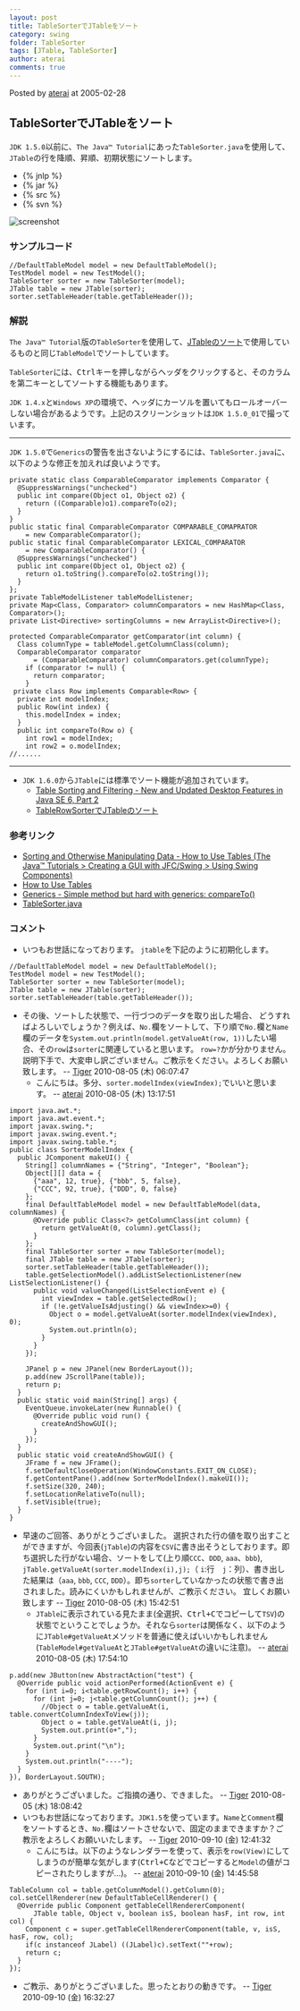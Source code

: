 ```yaml
---
layout: post
title: TableSorterでJTableをソート
category: swing
folder: TableSorter
tags: [JTable, TableSorter]
author: aterai
comments: true
---
```


Posted by [aterai](http://terai.xrea.jp/aterai.html) at 2005-02-28

## TableSorterでJTableをソート
`JDK 1.5.0`以前に、`The Java™ Tutorial`にあった`TableSorter.java`を使用して、`JTable`の行を降順、昇順、初期状態にソートします。

- {% jnlp %}
- {% jar %}
- {% src %}
- {% svn %}

<!-- dummy comment line for breaking list -->

![screenshot](https://lh3.googleusercontent.com/_9Z4BYR88imo/TQTUp0MLx6I/AAAAAAAAAmY/omjw4LoJbbc/s800/TableSorter.png)

### サンプルコード
<pre class="prettyprint"><code>//DefaultTableModel model = new DefaultTableModel();
TestModel model = new TestModel();
TableSorter sorter = new TableSorter(model);
JTable table = new JTable(sorter);
sorter.setTableHeader(table.getTableHeader());
</code></pre>

### 解説
`The Java™ Tutorial`版の`TableSorter`を使用して、[JTableのソート](http://terai.xrea.jp/Swing/SortableTable.html)で使用しているものと同じ`TableModel`でソートしています。

`TableSorter`には、<kbd>Ctrl</kbd>キーを押しながらヘッダをクリックすると、そのカラムを第二キーとしてソートする機能もあります。

`JDK 1.4.x`と`Windows XP`の環境で、ヘッダにカーソルを置いてもロールオーバーしない場合があるようです。上記のスクリーンショットは`JDK 1.5.0_01`で撮っています。

- - - -
`JDK 1.5.0`で`Generics`の警告を出さないようにするには、`TableSorter.java`に、以下のような修正を加えれば良いようです。

<pre class="prettyprint"><code>private static class ComparableComparator implements Comparator {
  @SuppressWarnings("unchecked")
  public int compare(Object o1, Object o2) {
    return ((Comparable)o1).compareTo(o2);
  }
}
public static final ComparableComparator COMPARABLE_COMAPRATOR
    = new ComparableComparator();
public static final ComparableComparator LEXICAL_COMPARATOR
    = new ComparableComparator() {
  @SuppressWarnings("unchecked")
  public int compare(Object o1, Object o2) {
    return o1.toString().compareTo(o2.toString());
  }
};
private TableModelListener tableModelListener;
private Map&lt;Class, Comparator&gt; columnComparators = new HashMap&lt;Class, Comparator&gt;();
private List&lt;Directive&gt; sortingColumns = new ArrayList&lt;Directive&gt;();

protected ComparableComparator getComparator(int column) {
  Class columnType = tableModel.getColumnClass(column);
  ComparableComparator comparator
      = (ComparableComparator) columnComparators.get(columnType);
    if (comparator != null) {
      return comparator;
    }
 private class Row implements Comparable&lt;Row&gt; {
  private int modelIndex;
  public Row(int index) {
    this.modelIndex = index;
  }
  public int compareTo(Row o) {
    int row1 = modelIndex;
    int row2 = o.modelIndex;
//......
</code></pre>

- - - -
- `JDK 1.6.0`から`JTable`には標準でソート機能が追加されています。
    - [Table Sorting and Filtering - New and Updated Desktop Features in Java SE 6, Part 2](http://www.oracle.com/technetwork/articles/javase/index-135205.html#1)
    - [TableRowSorterでJTableのソート](http://terai.xrea.jp/Swing/TableRowSorter.html)

<!-- dummy comment line for breaking list -->

### 参考リンク
- [Sorting and Otherwise Manipulating Data - How to Use Tables (The Java™ Tutorials > Creating a GUI with JFC/Swing > Using Swing Components)](http://docs.oracle.com/javase/tutorial/uiswing/components/table.html#sorting)
- [How to Use Tables](http://docs.oracle.com/javase/tutorial/uiswing/components/table.html)
- [Generics - Simple method but hard with generics: compareTo()](https://forums.oracle.com/thread/1185784)
- [TableSorter.java](http://docs.oracle.com/javase/tutorial/uiswing/examples/components/TableSorterDemoProject/src/components/TableSorter.java)

<!-- dummy comment line for breaking list -->

### コメント
- いつもお世話になっております。 `jtable`を下記のように初期化します。

<!-- dummy comment line for breaking list -->

<pre class="prettyprint"><code>//DefaultTableModel model = new DefaultTableModel();
TestModel model = new TestModel();
TableSorter sorter = new TableSorter(model);
JTable table = new JTable(sorter);
sorter.setTableHeader(table.getTableHeader());
</code></pre>

- その後、ソートした状態で、一行づつのデータを取り出した場合、 どうすればよろしいでしょうか？例えば、`No.`欄をソートして、下り順で`No.`欄と`Name`欄のデータを`System.out.println(model.getValueAt(row, 1))`したい場合、その`row`は`sorter`に関連していると思います。 `row=?`かが分かりません。説明下手で、大変申し訳ございません。ご教示をください。よろしくお願い致します。 -- [Tiger](http://terai.xrea.jp/Tiger.html) 2010-08-05 (木) 06:07:47
    - こんにちは。多分、`sorter.modelIndex(viewIndex);`でいいと思います。 -- [aterai](http://terai.xrea.jp/aterai.html) 2010-08-05 (木) 13:17:51

<!-- dummy comment line for breaking list -->

<pre class="prettyprint"><code>import java.awt.*;
import java.awt.event.*;
import javax.swing.*;
import javax.swing.event.*;
import javax.swing.table.*;
public class SorterModelIndex {
  public JComponent makeUI() {
    String[] columnNames = {"String", "Integer", "Boolean"};
    Object[][] data = {
      {"aaa", 12, true}, {"bbb", 5, false},
      {"CCC", 92, true}, {"DDD", 0, false}
    };
    final DefaultTableModel model = new DefaultTableModel(data, columnNames) {
      @Override public Class&lt;?&gt; getColumnClass(int column) {
        return getValueAt(0, column).getClass();
      }
    };
    final TableSorter sorter = new TableSorter(model);
    final JTable table = new JTable(sorter);
    sorter.setTableHeader(table.getTableHeader());
    table.getSelectionModel().addListSelectionListener(new ListSelectionListener() {
      public void valueChanged(ListSelectionEvent e) {
        int viewIndex = table.getSelectedRow();
        if (!e.getValueIsAdjusting() &amp;&amp; viewIndex&gt;=0) {
          Object o = model.getValueAt(sorter.modelIndex(viewIndex), 0);
          System.out.println(o);
        }
      }
    });

    JPanel p = new JPanel(new BorderLayout());
    p.add(new JScrollPane(table));
    return p;
  }
  public static void main(String[] args) {
    EventQueue.invokeLater(new Runnable() {
      @Override public void run() {
        createAndShowGUI();
      }
    });
  }
  public static void createAndShowGUI() {
    JFrame f = new JFrame();
    f.setDefaultCloseOperation(WindowConstants.EXIT_ON_CLOSE);
    f.getContentPane().add(new SorterModelIndex().makeUI());
    f.setSize(320, 240);
    f.setLocationRelativeTo(null);
    f.setVisible(true);
  }
}
</code></pre>

- 早速のご回答、ありがとうございました。 選択された行の値を取り出すことができますが、今回表(`jTable`)の内容を`CSV`に書き出そうとしております。即ち選択した行がない場合、ソートをして(上り順`CCC`、`DDD`, `aaa`、`bbb`), `jTable.getValueAt(sorter.modelIndex(i),j);`（ `i`:行　`j`：列）、書き出した結果は（`aaa`, `bbb`, `CCC`, `DDD`）。即ち`sorter`していなかったの状態で書き出されました。読みにくいかもしれませんが、ご教示ください。 宜しくお願い致します -- [Tiger](http://terai.xrea.jp/Tiger.html) 2010-08-05 (木) 15:42:51
    - `JTable`に表示されている見たまま(全選択、<kbd>Ctrl+C</kbd>でコピーして`TSV`)の状態でということでしょうか。それなら`sorter`は関係なく、以下のように`JTable#getValueAt`メソッドを普通に使えばいいかもしれません(`TableModel#getValueAt`と`JTable#getValueAt`の違いに注意)。 -- [aterai](http://terai.xrea.jp/aterai.html) 2010-08-05 (木) 17:54:10

<!-- dummy comment line for breaking list -->

<pre class="prettyprint"><code>p.add(new JButton(new AbstractAction("test") {
  @Override public void actionPerformed(ActionEvent e) {
    for (int i=0; i&lt;table.getRowCount(); i++) {
      for (int j=0; j&lt;table.getColumnCount(); j++) {
        //Object o = table.getValueAt(i, table.convertColumnIndexToView(j));
        Object o = table.getValueAt(i, j);
        System.out.print(o+",");
      }
      System.out.print("\n");
    }
    System.out.println("----");
  }
}), BorderLayout.SOUTH);
</code></pre>

- ありがとうございました。ご指摘の通り、できました。 -- [Tiger](http://terai.xrea.jp/Tiger.html) 2010-08-05 (木) 18:08:42
- いつもお世話になっております。`JDK1.5`を使っています。`Name`と`Comment`欄をソートするとき、`No.`欄はソートさせないで、固定のままできますか？ご教示をよろしくお願いいたします。 -- [Tiger](http://terai.xrea.jp/Tiger.html) 2010-09-10 (金) 12:41:32
    - こんにちは。以下のようなレンダラーを使って、表示を`row(View)`にしてしまうのが簡単な気がします(<kbd>Ctrl+C</kbd>などでコピーすると`Model`の値がコピーされたりしますが…)。 -- [aterai](http://terai.xrea.jp/aterai.html) 2010-09-10 (金) 14:45:58

<!-- dummy comment line for breaking list -->

<pre class="prettyprint"><code>TableColumn col = table.getColumnModel().getColumn(0);
col.setCellRenderer(new DefaultTableCellRenderer() {
  @Override public Component getTableCellRendererComponent(
      JTable table, Object v, boolean isS, boolean hasF, int row, int col) {
    Component c = super.getTableCellRendererComponent(table, v, isS, hasF, row, col);
    if(c instanceof JLabel) ((JLabel)c).setText(""+row);
    return c;
  }
});
</code></pre>
- ご教示、ありがとうございました。思ったとおりの動きです。 -- [Tiger](http://terai.xrea.jp/Tiger.html) 2010-09-10 (金) 16:32:27

<!-- dummy comment line for breaking list -->

